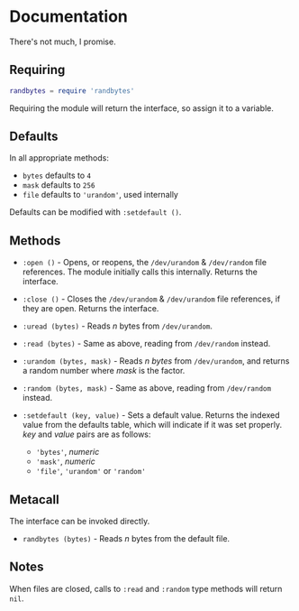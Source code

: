 # Documentation

There's not much, I promise.

## Requiring

```lua
randbytes = require 'randbytes'
```

Requiring the module will return the interface, so assign it to a variable.

## Defaults

In all appropriate methods:
- `bytes` defaults to `4`
- `mask` defaults to `256`
- `file` defaults to `'urandom'`, used internally

Defaults can be modified with `:setdefault ()`.

## Methods

- `:open ()` - Opens, or reopens, the `/dev/urandom` & `/dev/random` file references. The module initially calls this internally. Returns the interface.

- `:close ()` - Closes the `/dev/urandom` & `/dev/urandom` file references, if they are open. Returns the interface.

- `:uread (bytes)` - Reads _n_ bytes from `/dev/urandom`.

- `:read (bytes)` - Same as above, reading from `/dev/random` instead.

- `:urandom (bytes, mask)` - Reads _n_ _bytes_ from `/dev/urandom`, and returns a random number where _mask_ is the factor.

- `:random (bytes, mask)` - Same as above, reading from `/dev/random` instead.

- `:setdefault (key, value)` - Sets a default value. Returns the indexed value from the defaults table, which will indicate if it was set properly. _key_ and _value_ pairs are as follows:
  - `'bytes'`, _numeric_
  - `'mask'`, _numeric_
  - `'file'`, `'urandom'` or `'random'`

## Metacall

The interface can be invoked directly.

- `randbytes (bytes)` - Reads _n_ bytes from the default file.

## Notes

When files are closed, calls to `:read` and `:random` type methods will return `nil`.
